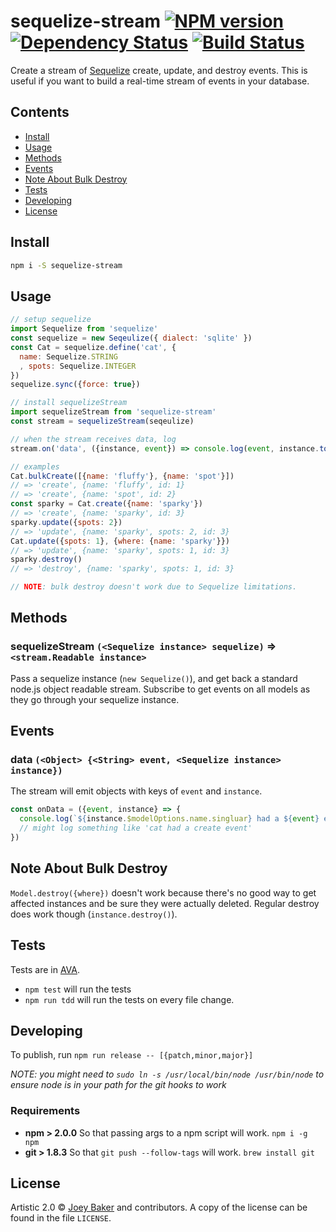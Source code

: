 # sequelize-stream [![NPM version][npm-image]][npm-url] [![Dependency Status][daviddm-url]][daviddm-image] [![Build Status][circleci-image]][circleci-url]

Create a stream of [Sequelize](http://sequelizejs.com) create, update, and destroy events. This is useful if you want to build a real-time stream of events in your database.

<!-- START doctoc generated TOC please keep comment here to allow auto update -->
<!-- DON'T EDIT THIS SECTION, INSTEAD RE-RUN doctoc TO UPDATE -->
## Contents

- [Install](#install)
- [Usage](#usage)
- [Methods](#methods)
- [Events](#events)
- [Note About Bulk Destroy](#note-about-bulk-destroy)
- [Tests](#tests)
- [Developing](#developing)
- [License](#license)

<!-- END doctoc generated TOC please keep comment here to allow auto update -->


## Install

```sh
npm i -S sequelize-stream
```


## Usage

```js
// setup sequelize
import Sequelize from 'sequelize'
const sequelize = new Seqeulize({ dialect: 'sqlite' })
const Cat = sequelize.define('cat', {
  name: Sequelize.STRING
  , spots: Sequelize.INTEGER
})
sequelize.sync({force: true})

// install sequelizeStream
import sequelizeStream from 'sequelize-stream'
const stream = sequelizeStream(seqeulize)

// when the stream receives data, log
stream.on('data', ({instance, event}) => console.log(event, instance.toJSON()))

// examples
Cat.bulkCreate([{name: 'fluffy'}, {name: 'spot'}])
// => 'create', {name: 'fluffy', id: 1}
// => 'create', {name: 'spot', id: 2}
const sparky = Cat.create({name: 'sparky'})
// => 'create', {name: 'sparky', id: 3}
sparky.update({spots: 2})
// => 'update', {name: 'sparky', spots: 2, id: 3}
Cat.update({spots: 1}, {where: {name: 'sparky'}})
// => 'update', {name: 'sparky', spots: 1, id: 3}
sparky.destroy()
// => 'destroy', {name: 'sparky', spots: 1, id: 3}

// NOTE: bulk destroy doesn't work due to Sequelize limitations.
```

## Methods
### sequelizeStream `(<Sequelize instance> sequelize)` => `<stream.Readable instance>`
Pass a sequelize instance (`new Sequelize()`), and get back a standard node.js object readable stream. Subscribe to get events on all models as they go through your sequelize instance.

## Events
### data `(<Object> {<String> event, <Sequelize instance> instance})`
The stream will emit objects with keys of `event` and `instance`.

```js
const onData = ({event, instance} => {
  console.log(`${instance.$modelOptions.name.singluar} had a ${event} event`)
  // might log something like 'cat had a create event'
})
```


## Note About Bulk Destroy
`Model.destroy({where})` doesn't work because there's no good way to get affected instances and be sure they were actually deleted. Regular destroy does work though (`instance.destroy()`).

## Tests
Tests are in [AVA](https://github.com/avajs/ava).

* `npm test` will run the tests
* `npm run tdd` will run the tests on every file change.

## Developing
To publish, run `npm run release -- [{patch,minor,major}]`

_NOTE: you might need to `sudo ln -s /usr/local/bin/node /usr/bin/node` to ensure node is in your path for the git hooks to work_

### Requirements
* **npm > 2.0.0** So that passing args to a npm script will work. `npm i -g npm`
* **git > 1.8.3** So that `git push --follow-tags` will work. `brew install git`

## License

Artistic 2.0 © [Joey Baker](https://byjoeybaker.com) and contributors. A copy of the license can be found in the file `LICENSE`.


[npm-url]: https://www.npmjs.com/package/seqeulize-stream
[npm-image]: https://badge.fury.io/js/sequelize-stream.svg
[circleci-url]: https://circleci.com/gh/joeybaker/sequelize-stream
[circleci-image]: https://circleci.com/gh/joeybaker/sequelize-stream/tree/master.svg?style=svg
[daviddm-url]: https://david-dm.org/joeybaker/sequelize-stream.svg?theme=shields.io
[daviddm-image]: https://david-dm.org/joeybaker/sequelize-stream

